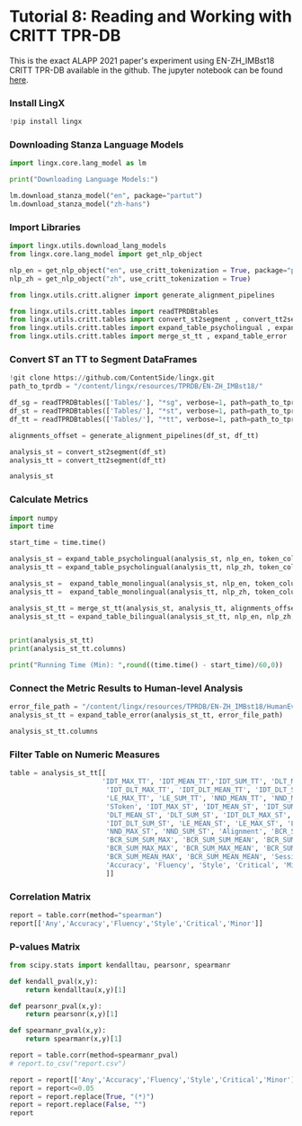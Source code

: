 # Tutorial 8: Reading and Working with CRITT TPR-DB

This is the exact ALAPP 2021 paper's experiment using EN-ZH_IMBst18 CRITT TPR-DB available in the github. The jupyter notebook can be found [here](../ALAPP2021/ALAPP_2021_Paper.ipynb).


### Install LingX

```python
!pip install lingx
```


### Downloading Stanza Language Models

```python
import lingx.core.lang_model as lm

print("Downloading Language Models:")

lm.download_stanza_model("en", package="partut")
lm.download_stanza_model("zh-hans")
```

### Import Libraries

```python
import lingx.utils.download_lang_models
from lingx.core.lang_model import get_nlp_object

nlp_en = get_nlp_object("en", use_critt_tokenization = True, package="partut")
nlp_zh = get_nlp_object("zh", use_critt_tokenization = True)

from lingx.utils.critt.aligner import generate_alignment_pipelines

from lingx.utils.critt.tables import readTPRDBtables
from lingx.utils.critt.tables import convert_st2segment , convert_tt2segment
from lingx.utils.critt.tables import expand_table_psycholingual , expand_table_monolingual , expand_table_bilingual
from lingx.utils.critt.tables import merge_st_tt , expand_table_error
```

### Convert ST an TT to Segment DataFrames

```python
!git clone https://github.com/ContentSide/lingx.git
path_to_tprdb = "/content/lingx/resources/TPRDB/EN-ZH_IMBst18/"

df_sg = readTPRDBtables(['Tables/'], "*sg", verbose=1, path=path_to_tprdb)
df_st = readTPRDBtables(['Tables/'], "*st", verbose=1, path=path_to_tprdb)
df_tt = readTPRDBtables(['Tables/'], "*tt", verbose=1, path=path_to_tprdb)

alignments_offset = generate_alignment_pipelines(df_st, df_tt)

analysis_st = convert_st2segment(df_st)
analysis_tt = convert_tt2segment(df_tt)

analysis_st
```

### Calculate Metrics

```python
import numpy
import time

start_time = time.time()

analysis_st = expand_table_psycholingual(analysis_st, nlp_en, token_column="SToken")
analysis_tt = expand_table_psycholingual(analysis_tt, nlp_zh, token_column="TToken")

analysis_st =  expand_table_monolingual(analysis_st, nlp_en, token_column="SToken")
analysis_tt =  expand_table_monolingual(analysis_tt, nlp_zh, token_column="TToken")

analysis_st_tt = merge_st_tt(analysis_st, analysis_tt, alignments_offset)
analysis_st_tt = expand_table_bilingual(analysis_st_tt, nlp_en, nlp_zh, robust=True, bcr_error_value=numpy.nan)


print(analysis_st_tt)
print(analysis_st_tt.columns)

print("Running Time (Min): ",round((time.time() - start_time)/60,0))
```

### Connect the Metric Results to Human-level Analysis

```python
error_file_path = "/content/lingx/resources/TPRDB/EN-ZH_IMBst18/HumanEvaluations/errors.csv"
analysis_st_tt = expand_table_error(analysis_st_tt, error_file_path)

analysis_st_tt.columns
```

### Filter Table on Numeric Measures

```python
table = analysis_st_tt[[
                       'IDT_MAX_TT', 'IDT_MEAN_TT','IDT_SUM_TT', 'DLT_MAX_TT', 'DLT_MEAN_TT', 'DLT_SUM_TT',
                        'IDT_DLT_MAX_TT', 'IDT_DLT_MEAN_TT', 'IDT_DLT_SUM_TT', 'LE_MEAN_TT',
                        'LE_MAX_TT', 'LE_SUM_TT', 'NND_MEAN_TT', 'NND_MAX_TT', 'NND_SUM_TT',
                        'SToken', 'IDT_MAX_ST', 'IDT_MEAN_ST', 'IDT_SUM_ST', 'DLT_MAX_ST',
                        'DLT_MEAN_ST', 'DLT_SUM_ST', 'IDT_DLT_MAX_ST', 'IDT_DLT_MEAN_ST',
                        'IDT_DLT_SUM_ST', 'LE_MEAN_ST', 'LE_MAX_ST', 'LE_SUM_ST', 'NND_MEAN_ST',
                        'NND_MAX_ST', 'NND_SUM_ST', 'Alignment', 'BCR_SUM_SUM_SUM',
                        'BCR_SUM_SUM_MAX', 'BCR_SUM_SUM_MEAN', 'BCR_SUM_MAX_SUM',
                        'BCR_SUM_MAX_MAX', 'BCR_SUM_MAX_MEAN', 'BCR_SUM_MEAN_SUM',
                        'BCR_SUM_MEAN_MAX', 'BCR_SUM_MEAN_MEAN', 'SessionSeg', 'Any',
                        'Accuracy', 'Fluency', 'Style', 'Critical', 'Minor'
                        ]]
```

### Correlation Matrix

```python
report = table.corr(method="spearman")
report[['Any','Accuracy','Fluency','Style','Critical','Minor']]
```

### P-values Matrix

```python
from scipy.stats import kendalltau, pearsonr, spearmanr

def kendall_pval(x,y):
    return kendalltau(x,y)[1]

def pearsonr_pval(x,y):
    return pearsonr(x,y)[1]

def spearmanr_pval(x,y):
    return spearmanr(x,y)[1]
```

```python
report = table.corr(method=spearmanr_pval)
# report.to_csv("report.csv")

report = report[['Any','Accuracy','Fluency','Style','Critical','Minor']]
report = report<=0.05
report = report.replace(True, "(*)")
report = report.replace(False, "")
report
```